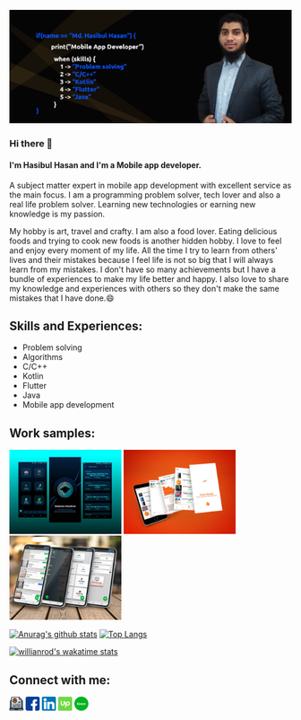 
![Mobile app development](https://raw.githubusercontent.com/Shuvo1260/shuvo1260/main/images/banner.jpg)

### Hi there 👋
#### I'm Hasibul Hasan and I'm a Mobile app developer.
A subject matter expert in mobile app development with excellent service as the main focus. I am a programming problem solver, tech lover and also a real life problem solver. Learning new technologies or earning new knowledge is my passion.

My hobby is art, travel and crafty. I am also a food lover. Eating delicious foods and trying to cook new foods is another hidden hobby. I love to feel and enjoy every moment of my life. All the time I try to learn from others' lives and their mistakes because I feel life is not so big that I will always learn from my mistakes. I don't have so many achievements but I have a bundle of experiences to make my life better and happy. I also love to share my knowledge and experiences with others so they don't make the same mistakes that I have done.😄

## Skills and Experiences:
* Problem solving
* Algorithms
* C/C++
* Kotlin
* Flutter
* Java
* Mobile app development

## Work samples:
<img src="https://raw.githubusercontent.com/Shuvo1260/shuvo1260/main/images/work-1.jpg" width="200"/> <img src="https://raw.githubusercontent.com/Shuvo1260/shuvo1260/main/images/work-2.jpg" width="200"/>  <img src="https://raw.githubusercontent.com/Shuvo1260/shuvo1260/main/images/work-3.jpg" width="200"/> 


[![Anurag's github stats](https://github-readme-stats.vercel.app/api?username=shuvo1260&count_private=true&theme=midnight-purple&hide_border=true&show_icons=true)](https://github.com/anuraghazra/github-readme-stats) [![Top Langs](https://github-readme-stats.vercel.app/api/top-langs/?username=shuvo1260&count_private=true&theme=midnight-purple&hide_border=true&show_icons=true&layout=compact&langs_count=8)](https://github.com/anuraghazra/github-readme-stats)

[![willianrod's wakatime stats](https://github-readme-stats.vercel.app/api/wakatime?username=shuvo1260&count_private=true&theme=midnight-purple&hide_border=true&show_icons=true)](https://github.com/anuraghazra/github-readme-stats)


## Connect with me:
<a href="http://shuvo1260.github.io/" target="_blank"><img src="https://raw.githubusercontent.com/Shuvo1260/shuvo1260/main/images/profile.png" width="25"/></a> <a href="https://www.facebook.com/Shuvo1260" target="_blank"><img src="https://raw.githubusercontent.com/Shuvo1260/shuvo1260/main/images/facebook.png" width="25"/></a>   <a href="https://www.linkedin.com/in/iamhasibulhasan/" target="_blank"><img src="https://raw.githubusercontent.com/Shuvo1260/shuvo1260/main/images/linkedin.png" width="25"/></a>  <a href="https://www.upwork.com/freelancers/~011fc430e5dd1a8584" target="_blank"><img src="https://raw.githubusercontent.com/Shuvo1260/shuvo1260/main/images/upwork.png" width="25"/></a> <a href="https://www.fiverr.com/binaryitplanet" target="_blank"><img src="https://raw.githubusercontent.com/Shuvo1260/shuvo1260/main/images/fiverr.png" width="25"/></a>  




<!-- ![Admission Consultant](https://raw.githubusercontent.com/Shuvo1260/shuvo1260/main/images/work-1.jpg) ![Prizer Kuwait](https://raw.githubusercontent.com/Shuvo1260/shuvo1260/main/images/work-2.jpg) ![invi Kuwait](https://raw.githubusercontent.com/Shuvo1260/shuvo1260/main/images/work-3.jpg) -->
<!--
**Shuvo1260/shuvo1260** is a ✨ _special_ ✨ repository because its `README.md` (this file) appears on your GitHub profile.

Here are some ideas to get you started:

- 🔭 I’m currently working on ...
- 🌱 I’m currently learning ...
- 👯 I’m looking to collaborate on ...
- 🤔 I’m looking for help with ...
- 💬 Ask me about ...
- 📫 How to reach me: ...
- 😄 Pronouns: ...
- ⚡ Fun fact: ...
-->
